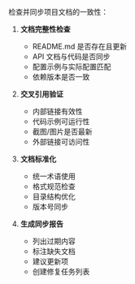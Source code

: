 检查并同步项目文档的一致性：

1. **文档完整性检查**
   - README.md 是否存在且更新
   - API 文档与代码是否同步
   - 配置示例与实际配置匹配
   - 依赖版本是否一致

2. **交叉引用验证**
   - 内部链接有效性
   - 代码示例可运行性
   - 截图/图片是否最新
   - 外部链接可访问性

3. **文档标准化**
   - 统一术语使用
   - 格式规范检查
   - 目录结构优化
   - 版本号同步

4. **生成同步报告**
   - 列出过期内容
   - 标注缺失文档
   - 建议更新项
   - 创建修复任务列表